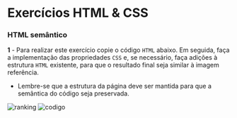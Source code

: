 # Exercícios HTML & CSS
### HTML semântico

**1** - Para realizar este exercício copie o código  `HTML`  abaixo. Em seguida, faça a implementação das propriedades  `CSS`  e, se necessário, faça adições à estrutura  `HTML`  existente, para que o resultado final seja similar à imagem referência.

-   Lembre-se que a estrutura da página deve ser mantida para que a semântica do código seja preservada.

![ranking](https://user-images.githubusercontent.com/85459508/127433484-6f91510b-e3cf-4129-95e0-3b89aebdb58e.png)
![codigo](https://user-images.githubusercontent.com/85459508/127433594-b40322bb-a89c-4303-9e5b-efa531448f2a.png)
